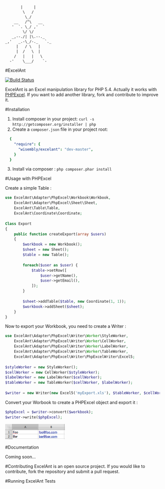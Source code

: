            |     |
            \   /
             \_/
        __   /^\   __
       '  `. \_/ ,'  `
            \/ \/
       _,--./| |\.--._
    _,'   _.-\_/-._   `._
         |   / \   |
         |  /   \  |
        /   |   |   \
      -'    \___/    `-

#ExcelAnt

[![Build Status](https://travis-ci.org/Wisembly/ExcelAnt.png?branch=master)](https://travis-ci.org/Wisembly/ExcelAnt)

ExcelAnt is an Excel manipulation library for PHP 5.4. Actually it works with [PHPExcel](https://github.com/PHPOffice/PHPExcel).
If you want to add another library, fork and contribute to improve it.

#Installation

1. Install composer in your project: `curl -s http://getcomposer.org/installer | php`
2. Create a `composer.json` file in your project root:

```yml
  {
    "require": {
      "wisembly/excelant": "dev-master",
    }
  }
```

3. Install via composer : `php composer.phar install`

#Usage with PHPExcel

Create a simple Table :

```php
use ExcelAnt\Adapter\PhpExcel\Workbook\Workbook,
    ExcelAnt\Adapter\PhpExcel\Sheet\Sheet,
    ExcelAnt\Table\Table,
    ExcelAnt\Coordinate\Coordinate;

Class Export
{
    public function createExport(array $users)
    {
        $workbook = new Workbook();
        $sheet = new Sheet();
        $table = new Table();

        foreach($user as $user) {
            $table->setRow([
                $user->getName(),
                $user->getEmail(),
            ]);
        }

        $sheet->addTable($table, new Coordinate(1, 1));
        $workbook->addSheet($sheet);
    }
}
```

Now to export your Workbook, you need to create a Writer :

```php
use ExcelAnt\Adapter\PhpExcel\Writer\Worker\StyleWorker,
    ExcelAnt\Adapter\PhpExcel\Writer\Worker\CellWorker,
    ExcelAnt\Adapter\PhpExcel\Writer\Worker\LabelWorker,
    ExcelAnt\Adapter\PhpExcel\Writer\Worker\TableWorker,
    ExcelAnt\Adapter\PhpExcel\Writer\PhpExcelWriter\Excel5;

$styleWorker = new StyleWorker();
$cellWorker = new CellWorker($styleWorker);
$labelWorker = new LabelWorker($cellWorker);
$tableWorker = new TableWorker($cellWorker, $labelWorker);

$writer = new Writer(new Excel5('myExport.xls'), $tableWorker, $cellWorker, $styleWorker);
```

Convert your Worbook to create a PHPExcel object and export it :

```php
$phpExcel = $writer->convert($workbook);
$writer->write($phpExcel);
```


![Simple table](/docs/simple-table.png)

#Documentation

Coming soon...

#Contributing
ExcelAnt is an open source project. If you would like to contribute, fork the repository and submit a pull request.

#Running ExcelAnt Tests